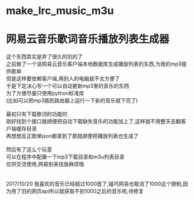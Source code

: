 # make_lrc_music_m3u
网易云音乐歌词音乐播放列表生成器
=======================================
这个东西其实是弃了很久的坑的了<br>
之前做了一个读网易云音乐客户端本地数据库生成播放列表的东西,为我的mp3提供歌单<br>
但是这样要依赖客户端,用别人的电脑就不太方便了<br>
于是下定决心写一个可以自动更新mp3里的音乐的东西<br>
为了方便尽量只使用python标准库<br>
(比如可以把mp3插到路由器上运行一下新的音乐就下完了)<br>
<br>
最初只有下载歌词的功能的<br>
刚好找到个接口就顺便把自动下载缺失音乐的功能加上了,这样就不用整天去翻客户端缓存目录<br>
再想想反正歌单json都拿到了那就顺便把播放列表也生成了<br>
<br>
然后有了这么个玩意<br>
可以在程序中配置一下mp3下载目录和m3u列表目录<br>
仅供交流使用,网易别来找我麻烦哦<br>
<br>
<br>
2017/10/20 我喜欢的音乐已经超过1000首了,碰巧网易也取消了1000这个限制,因为用了旧的网页api所以就获取不到1000之后的音乐啦,待修复
